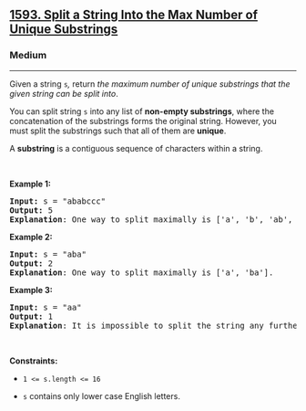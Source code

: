 <h2><a href="https://leetcode.com/problems/split-a-string-into-the-max-number-of-unique-substrings/">1593. Split a String Into the Max Number of Unique Substrings</a></h2><h3>Medium</h3><hr><div><p>Given a string&nbsp;<code>s</code><var>,</var>&nbsp;return <em>the maximum&nbsp;number of unique substrings that the given string can be split into</em>.</p>

<p>You can split string&nbsp;<code>s</code> into any list of&nbsp;<strong>non-empty substrings</strong>, where the concatenation of the substrings forms the original string.&nbsp;However, you must split the substrings such that all of them are <strong>unique</strong>.</p>

<p>A <strong>substring</strong> is a contiguous sequence of characters within a string.</p>

<p e3bpj62ql="" nrfhpbger="">&nbsp;</p>
<p><strong class="example">Example 1:</strong></p>

<pre><strong>Input:</strong> s = "ababccc"
<strong>Output:</strong> 5
<strong>Explanation</strong>: One way to split maximally is ['a', 'b', 'ab', 'c', 'cc']. Splitting like ['a', 'b', 'a', 'b', 'c', 'cc'] is not valid as you have 'a' and 'b' multiple times.
</pre>

<p><strong class="example">Example 2:</strong></p>

<pre><strong>Input:</strong> s = "aba"
<strong>Output:</strong> 2
<strong>Explanation</strong>: One way to split maximally is ['a', 'ba'].
</pre>

<p><strong class="example">Example 3:</strong></p>

<pre><strong>Input:</strong> s = "aa"
<strong>Output:</strong> 1
<strong>Explanation</strong>: It is impossible to split the string any further.
</pre>

<p e3bpj62ql="" nrfhpbger="">&nbsp;</p>
<p><strong>Constraints:</strong></p>

<ul>
	<li>
	<p><code>1 &lt;= s.length&nbsp;&lt;= 16</code></p>
	</li>
	<li>
	<p><code>s</code> contains&nbsp;only lower case English letters.</p>
	</li>
</ul>
</div>